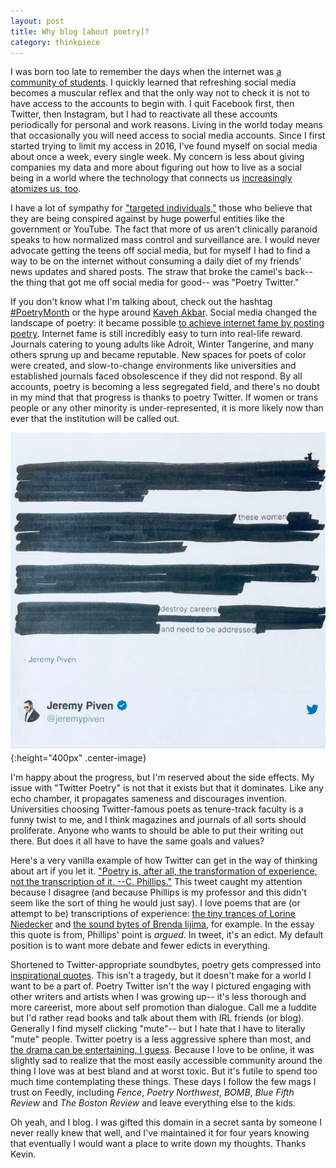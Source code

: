 ```yaml
---
layout: post
title: Why blog [about poetry]?
category: thinkpiece
---
```


I was born too late to remember the days when the internet was [a community of students](http://tvtropes.org/pmwiki/pmwiki.php/Main/EternalSeptember). I quickly learned that refreshing social media becomes a muscular reflex and that the only way not to check it is not to have access to the accounts to begin with. I quit Facebook first, then Twitter, then Instagram, but I had to reactivate all these accounts periodically for personal and work reasons. Living in the world today means that occasionally you will need access to social media accounts. Since I first started trying to limit my access in 2016, I've found myself on social media about once a week, every single week. My concern is less about giving companies my data and more about figuring out how to live as a social being in a world where the technology that connects us [increasingly atomizes us, too](https://www.npr.org/sections/health-shots/2017/03/06/518362255/feeling-lonely-too-much-time-on-social-media-may-be-why). 

I have a lot of sympathy for ["targeted individuals,"](https://www.wired.com/story/mind-games-the-tortured-lives-of-targeted-individuals/) those who believe that they are being conspired against by huge powerful entities like the government or YouTube. The fact that more of us aren't clinically paranoid speaks to how normalized mass control and surveillance are. I would never advocate getting the teens off social media, but for myself I had to find a way to be on the internet without consuming a daily diet of my friends' news updates and shared posts. The straw that broke the camel's back-- the thing that got me off social media for good-- was "Poetry Twitter."

If you don't know what I'm talking about, check out the hashtag [#PoetryMonth](https://twitter.com/hashtag/PoetryMonth?src=hash) or the hype around [Kaveh Akbar](https://twitter.com/search?src=typd&q=kaveh%20akbar). Social media changed the landscape of poetry: it became possible [to achieve internet fame by posting poetry](https://www.theguardian.com/books/booksblog/2017/oct/04/rupi-kaur-instapoets-the-sun-and-her-flowers). Internet fame is still incredibly easy to turn into real-life reward. Journals catering to young adults like Adroit, Winter Tangerine, and many others sprung up and became reputable. New spaces for poets of color were created, and slow-to-change environments like universities and established journals faced obsolescence if they did not respond. By all accounts, poetry is becoming a less segregated field, and there's no doubt in my mind that that progress is thanks to poetry Twitter. If women or trans people or any other minority is under-represented, it is more likely now than ever that the institution will be called out.

![jeremy piven apology.png](/assets/16d.png){:height="400px" .center-image}

I'm happy about the progress, but I'm reserved about the side effects. My issue with "Twitter Poetry" is not that it exists but that it dominates. Like any echo chamber, it propagates sameness and discourages invention. Universities choosing Twitter-famous poets as tenure-track faculty is a funny twist to me, and I think magazines and journals of all sorts should proliferate. Anyone who wants to should be able to put their writing out there. But does it all have to have the same goals and values?

Here's a very vanilla example of how Twitter can get in the way of thinking about art if you let it. ["Poetry is, after all, the transformation of experience, not the transcription of it. --C. Phillips."](https://twitter.com/robinschaer/status/959088771802259456) This tweet caught my attention because I disagree (and because Phillips is my professor and this didn't seem like the sort of thing he would just say). I love poems that are (or attempt to be) transcriptions of experience: [the tiny trances of Lorine Niedecker](https://www.poetryfoundation.org/poetrymagazine/browse?volume=106&issue=5&page=27) and [the sound bytes of Brenda Iijima](https://www.poetryfoundation.org/poems/53650/skyland), for example. In the essay this quote is from, Phillips' point is _argued_. In tweet, it's an edict. My default position is to want more debate and fewer edicts in everything. 

Shortened to Twitter-appropriate soundbytes, poetry gets compressed into [inspirational quotes](https://twitter.com/carlasaludes/status/985464891820486656). This isn't a tragedy, but it doesn't make for a world I want to be a part of. Poetry Twitter isn't the way I pictured engaging with other writers and artists when I was growing up-- it's less thorough and more careerist, more about self promotion than dialogue. Call me a luddite but I'd rather read books and talk about them with IRL friends (or blog). Generally I find myself clicking "mute"-- but I hate that I have to literally "mute" people. Twitter poetry is a less aggressive sphere than most, and [the drama can be entertaining, I guess](https://twitter.com/tourniquetrview/status/941410180524314625). Because I love to be online, it was slightly sad to realize that the most easily accessible community around the thing I love was at best bland and at worst toxic. But it's futile to spend too much time contemplating these things. These days I follow the few mags I trust on Feedly, including _Fence_, _Poetry Northwest_, _BOMB_, _Blue Fifth Review_ and _The Boston Review_ and leave everything else to the kids. 

Oh yeah, and I blog. I was gifted this domain in a secret santa by someone I never really knew that well, and I've maintained it for four years knowing that eventually I would want a place to write down my thoughts. Thanks Kevin.